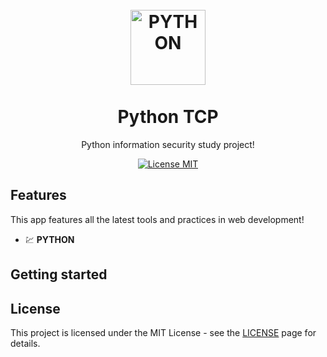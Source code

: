 <h1 align="center">
<br>
  <img src="https://www.pikpng.com/pngl/m/62-626662_python-transparent-png-python-language-clipart.png" alt="PYTHON" width="120">
<br>
<br>
Python TCP
</h1>

<p align="center">Python information security study project!</p>

<p align="center">
  <a href="https://opensource.org/licenses/MIT">
    <img src="https://img.shields.io/badge/License-MIT-blue.svg" alt="License MIT">
  </a>
</p>

## Features
[//]: # (Add the features of your project here:)
This app features all the latest tools and practices in web development!

  - 💹 **PYTHON**

## Getting started




## License

This project is licensed under the MIT License - see the [LICENSE](https://opensource.org/licenses/MIT) page for details.
